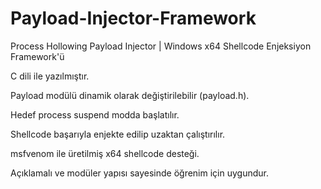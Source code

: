 # Payload-Injector-Framework
Process Hollowing Payload Injector | Windows x64 Shellcode Enjeksiyon Framework'ü

C dili ile yazılmıştır.

Payload modülü dinamik olarak değiştirilebilir (payload.h).

Hedef process suspend modda başlatılır.

Shellcode başarıyla enjekte edilip uzaktan çalıştırılır.

msfvenom ile üretilmiş x64 shellcode desteği.

Açıklamalı ve modüler yapısı sayesinde öğrenim için uygundur.
